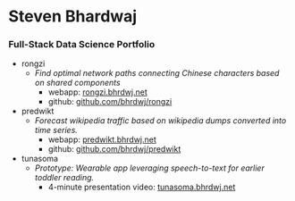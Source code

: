 # Steven Bhardwaj
### Full-Stack Data Science Portfolio

- rongzi
  - *Find optimal network paths connecting Chinese characters based on shared components*
    - webapp: [rongzi.bhrdwj.net](https://rongzi.bhrdwj.net)  
    - github: [github.com/bhrdwj/rongzi](https://github.com/bhrdj/rongzi)
- predwikt
  - *Forecast wikipedia traffic based on wikipedia dumps converted into time series.*
    - webapp: [predwikt.bhrdwj.net](https://predwikt.bhrdwj.net) 
    - github: [github.com/bhrdwj/predwikt](https://github.com/bhrdj/predwikt)
- tunasoma
  - *Prototype: Wearable app leveraging speech-to-text for earlier toddler reading.*
    - 4-minute presentation video: [tunasoma.bhrdwj.net](https://tunasoma.bhrdwj.net)
